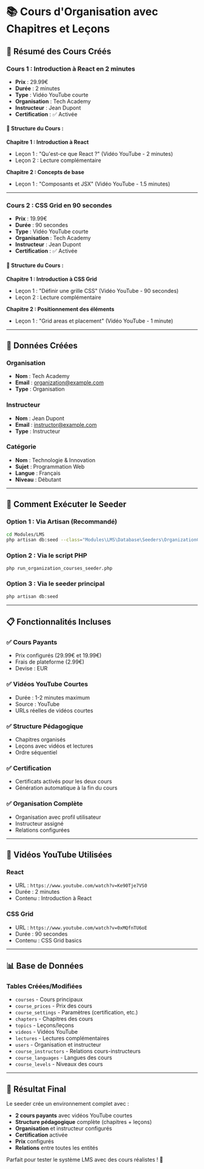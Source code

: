 # 📚 Cours d'Organisation avec Chapitres et Leçons

## 🎯 Résumé des Cours Créés

### **Cours 1 : Introduction à React en 2 minutes**
- **Prix** : 29.99€
- **Durée** : 2 minutes
- **Type** : Vidéo YouTube courte
- **Organisation** : Tech Academy
- **Instructeur** : Jean Dupont
- **Certification** : ✅ Activée

#### 📖 Structure du Cours :
**Chapitre 1 : Introduction à React**
- Leçon 1 : "Qu'est-ce que React ?" (Vidéo YouTube - 2 minutes)
- Leçon 2 : Lecture complémentaire

**Chapitre 2 : Concepts de base**
- Leçon 1 : "Composants et JSX" (Vidéo YouTube - 1.5 minutes)

---

### **Cours 2 : CSS Grid en 90 secondes**
- **Prix** : 19.99€
- **Durée** : 90 secondes
- **Type** : Vidéo YouTube courte
- **Organisation** : Tech Academy
- **Instructeur** : Jean Dupont
- **Certification** : ✅ Activée

#### 📖 Structure du Cours :
**Chapitre 1 : Introduction à CSS Grid**
- Leçon 1 : "Définir une grille CSS" (Vidéo YouTube - 90 secondes)
- Leçon 2 : Lecture complémentaire

**Chapitre 2 : Positionnement des éléments**
- Leçon 1 : "Grid areas et placement" (Vidéo YouTube - 1 minute)

---

## 🏢 Données Créées

### **Organisation**
- **Nom** : Tech Academy
- **Email** : organization@example.com
- **Type** : Organisation

### **Instructeur**
- **Nom** : Jean Dupont
- **Email** : instructor@example.com
- **Type** : Instructeur

### **Catégorie**
- **Nom** : Technologie & Innovation
- **Sujet** : Programmation Web
- **Langue** : Français
- **Niveau** : Débutant

---

## 🚀 Comment Exécuter le Seeder

### **Option 1 : Via Artisan (Recommandé)**
```bash
cd Modules/LMS
php artisan db:seed --class="Modules\LMS\Database\Seeders\OrganizationCoursesSeeder"
```

### **Option 2 : Via le script PHP**
```bash
php run_organization_courses_seeder.php
```

### **Option 3 : Via le seeder principal**
```bash
php artisan db:seed
```

---

## 📋 Fonctionnalités Incluses

### ✅ **Cours Payants**
- Prix configurés (29.99€ et 19.99€)
- Frais de plateforme (2.99€)
- Devise : EUR

### ✅ **Vidéos YouTube Courtes**
- Durée : 1-2 minutes maximum
- Source : YouTube
- URLs réelles de vidéos courtes

### ✅ **Structure Pédagogique**
- Chapitres organisés
- Leçons avec vidéos et lectures
- Ordre séquentiel

### ✅ **Certification**
- Certificats activés pour les deux cours
- Génération automatique à la fin du cours

### ✅ **Organisation Complète**
- Organisation avec profil utilisateur
- Instructeur assigné
- Relations configurées

---

## 🎥 Vidéos YouTube Utilisées

### **React**
- URL : `https://www.youtube.com/watch?v=Ke90Tje7VS0`
- Durée : 2 minutes
- Contenu : Introduction à React

### **CSS Grid**
- URL : `https://www.youtube.com/watch?v=0xMQfnTU6oE`
- Durée : 90 secondes
- Contenu : CSS Grid basics

---

## 📊 Base de Données

### **Tables Créées/Modifiées**
- `courses` - Cours principaux
- `course_prices` - Prix des cours
- `course_settings` - Paramètres (certification, etc.)
- `chapters` - Chapitres des cours
- `topics` - Leçons/leçons
- `videos` - Vidéos YouTube
- `lectures` - Lectures complémentaires
- `users` - Organisation et instructeur
- `course_instructors` - Relations cours-instructeurs
- `course_languages` - Langues des cours
- `course_levels` - Niveaux des cours

---

## 🎯 Résultat Final

Le seeder crée un environnement complet avec :
- **2 cours payants** avec vidéos YouTube courtes
- **Structure pédagogique** complète (chapitres + leçons)
- **Organisation** et instructeur configurés
- **Certification** activée
- **Prix** configurés
- **Relations** entre toutes les entités

Parfait pour tester le système LMS avec des cours réalistes ! 🚀



